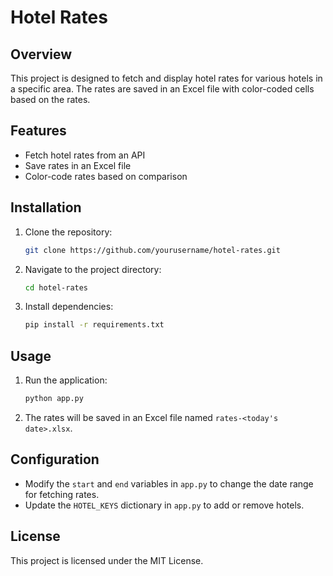 # Hotel Rates

## Overview

This project is designed to fetch and display hotel rates for various hotels in a specific area. The rates are saved in an Excel file with color-coded cells based on the rates.

## Features

- Fetch hotel rates from an API
- Save rates in an Excel file
- Color-code rates based on comparison

## Installation

1. Clone the repository:
   ```sh
   git clone https://github.com/yourusername/hotel-rates.git
   ```
2. Navigate to the project directory:
   ```sh
   cd hotel-rates
   ```
3. Install dependencies:
   ```sh
   pip install -r requirements.txt
   ```

## Usage

1. Run the application:
   ```sh
   python app.py
   ```
2. The rates will be saved in an Excel file named `rates-<today's date>.xlsx`.

## Configuration

- Modify the `start` and `end` variables in `app.py` to change the date range for fetching rates.
- Update the `HOTEL_KEYS` dictionary in `app.py` to add or remove hotels.

## License

This project is licensed under the MIT License.
